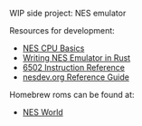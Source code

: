 WIP side project: NES emulator

Resources for development:

- [NES CPU Basics](https://yizhang82.dev/nes-emu-cpu)
- [Writing NES Emulator in Rust](https://bugzmanov.github.io/nes_ebook/)
- [6502 Instruction Reference](https://www.masswerk.at/6502/6502_instruction_set.html)
- [nesdev.org Reference Guide](https://www.nesdev.org/wiki/NES_reference_guide)

Homebrew roms can be found at:
- [NES World](http://www.nesworld.com/article.php?system=nes&data=neshomebrew)
